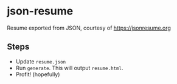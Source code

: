 # json-resume
Resume exported from JSON, courtesy of https://jsonresume.org

## Steps

* Update `resume.json`
* Run `generate`. This will output `resume.html`.
* Profit! (hopefully)
